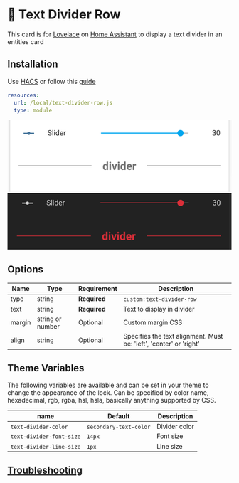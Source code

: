 # :deciduous_tree: Text Divider Row

This card is for [Lovelace](https://www.home-assistant.io/lovelace) on [Home Assistant](https://www.home-assistant.io/) to display a text divider in an entities card

## Installation

Use [HACS](https://hacs.xyz) or follow this [guide](https://github.com/thomasloven/hass-config/wiki/Lovelace-Plugins)

```yaml
resources:
  url: /local/text-divider-row.js
  type: module
```

![example](example.png)
![example2](example2.png)

## Options

| Name | Type   | Requirement  | Description                |
| ---- | ------ | ------------ | -------------------------- |
| type | string | **Required** | `custom:text-divider-row`  |
| text | string | **Required** | Text to display in divider |
| margin | string or number | Optional | Custom margin CSS |
| align | string | Optional | Specifies the text alignment. Must be: 'left', 'center' or 'right' |

## Theme Variables

The following variables are available and can be set in your theme to change the appearance of the lock.
Can be specified by color name, hexadecimal, rgb, rgba, hsl, hsla, basically anything supported by CSS.

| name                     | Default                | Description   |
| ------------------------ | ---------------------- | ------------- |
| `text-divider-color`     | `secondary-text-color` | Divider color |
| `text-divider-font-size` | `14px`                 | Font size     |
| `text-divider-line-size` | `1px`                  | Line size     |

## [Troubleshooting](https://github.com/thomasloven/hass-config/wiki/Lovelace-Plugins)
